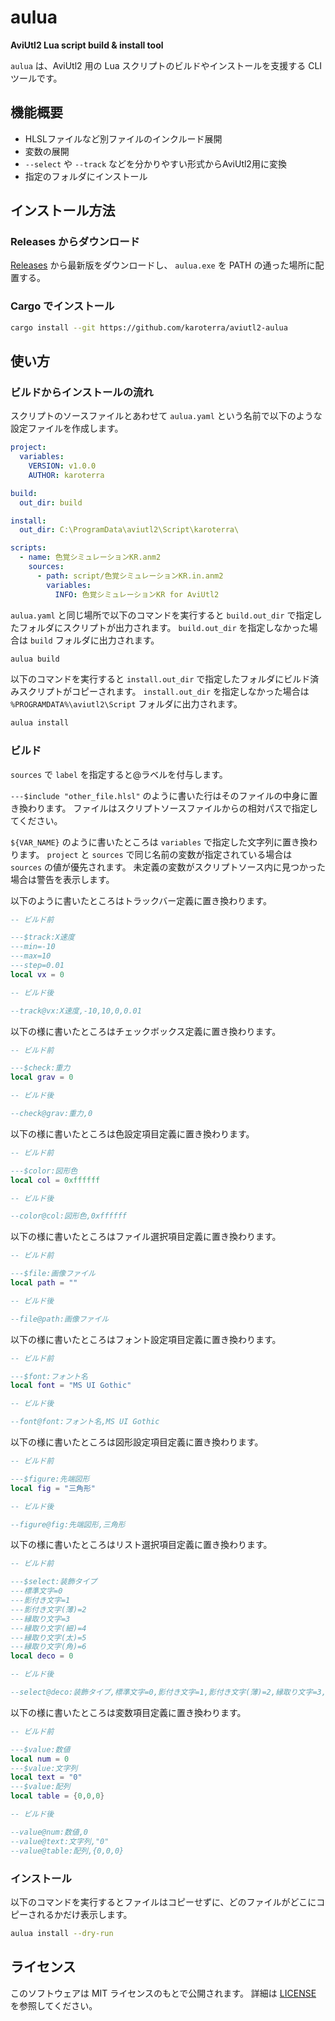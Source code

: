 # aulua

**AviUtl2 Lua script build & install tool**

`aulua` は、AviUtl2 用の Lua スクリプトのビルドやインストールを支援する CLI ツールです。

## 機能概要

- HLSLファイルなど別ファイルのインクルード展開
- 変数の展開
- `--select` や `--track` などを分かりやすい形式からAviUtl2用に変換
- 指定のフォルダにインストール

## インストール方法

### Releases からダウンロード

[Releases](https://github.com/karoterra/aviutl2-aulua/releases/) から最新版をダウンロードし、 `aulua.exe` を PATH の通った場所に配置する。

### Cargo でインストール

```bash
cargo install --git https://github.com/karoterra/aviutl2-aulua
```

## 使い方

### ビルドからインストールの流れ

スクリプトのソースファイルとあわせて
`aulua.yaml` という名前で以下のような設定ファイルを作成します。

```yaml
project:
  variables:
    VERSION: v1.0.0
    AUTHOR: karoterra

build:
  out_dir: build

install:
  out_dir: C:\ProgramData\aviutl2\Script\karoterra\

scripts:
  - name: 色覚シミュレーションKR.anm2
    sources:
      - path: script/色覚シミュレーションKR.in.anm2
        variables:
          INFO: 色覚シミュレーションKR for AviUtl2
```

`aulua.yaml` と同じ場所で以下のコマンドを実行すると `build.out_dir` で指定したフォルダにスクリプトが出力されます。
`build.out_dir` を指定しなかった場合は `build` フォルダに出力されます。

```bash
aulua build
```

以下のコマンドを実行すると `install.out_dir` で指定したフォルダにビルド済みスクリプトがコピーされます。
`install.out_dir` を指定しなかった場合は `%PROGRAMDATA%\aviutl2\Script` フォルダに出力されます。

```bash
aulua install
```

### ビルド

`sources` で `label` を指定すると@ラベルを付与します。

`---$include "other_file.hlsl"` のように書いた行はそのファイルの中身に置き換わります。
ファイルはスクリプトソースファイルからの相対パスで指定してください。

`${VAR_NAME}` のように書いたところは `variables` で指定した文字列に置き換わります。
`project` と `sources` で同じ名前の変数が指定されている場合は `sources` の値が優先されます。
未定義の変数がスクリプトソース内に見つかった場合は警告を表示します。

以下のように書いたところはトラックバー定義に置き換わります。
```lua
-- ビルド前

---$track:X速度
---min=-10
---max=10
---step=0.01
local vx = 0

-- ビルド後

--track@vx:X速度,-10,10,0,0.01
```

以下の様に書いたところはチェックボックス定義に置き換わります。
```lua
-- ビルド前

---$check:重力
local grav = 0

-- ビルド後

--check@grav:重力,0
```

以下の様に書いたところは色設定項目定義に置き換わります。
```lua
-- ビルド前

---$color:図形色
local col = 0xffffff

-- ビルド後

--color@col:図形色,0xffffff
```

以下の様に書いたところはファイル選択項目定義に置き換わります。
```lua
-- ビルド前

---$file:画像ファイル
local path = ""

-- ビルド後

--file@path:画像ファイル
```

以下の様に書いたところはフォント設定項目定義に置き換わります。
```lua
-- ビルド前

---$font:フォント名
local font = "MS UI Gothic"

-- ビルド後

--font@font:フォント名,MS UI Gothic
```

以下の様に書いたところは図形設定項目定義に置き換わります。
```lua
-- ビルド前

---$figure:先端図形
local fig = "三角形"

-- ビルド後

--figure@fig:先端図形,三角形
```

以下の様に書いたところはリスト選択項目定義に置き換わります。
```lua
-- ビルド前

---$select:装飾タイプ
---標準文字=0
---影付き文字=1
---影付き文字(薄)=2
---縁取り文字=3
---縁取り文字(細)=4
---縁取り文字(太)=5
---縁取り文字(角)=6
local deco = 0

-- ビルド後

--select@deco:装飾タイプ,標準文字=0,影付き文字=1,影付き文字(薄)=2,縁取り文字=3,縁取り文字(細)=4,縁取り文字(太)=5,縁取り文字(角)=6
```

以下の様に書いたところは変数項目定義に置き換わります。
```lua
-- ビルド前

---$value:数値
local num = 0
---$value:文字列
local text = "0"
---$value:配列
local table = {0,0,0}

-- ビルド後

--value@num:数値,0
--value@text:文字列,"0"
--value@table:配列,{0,0,0}
```

### インストール

以下のコマンドを実行するとファイルはコピーせずに、どのファイルがどこにコピーされるかだけ表示します。

```bash
aulua install --dry-run
```

## ライセンス

このソフトウェアは MIT ライセンスのもとで公開されます。
詳細は [LICENSE](LICENSE) を参照してください。
